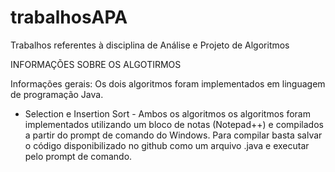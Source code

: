 # trabalhosAPA
Trabalhos referentes à disciplina de Análise e Projeto de Algoritmos

INFORMAÇÕES SOBRE OS ALGOTIRMOS

Informações gerais:
Os dois algoritmos foram implementados em linguagem de programação Java.

- Selection e Insertion Sort - 
Ambos os algoritmos os algoritmos foram implementados utilizando um bloco de notas (Notepad++) e compilados a partir do prompt de comando do Windows. Para compilar basta salvar o código disponibilizado no github como um arquivo .java e executar pelo prompt de comando. 
